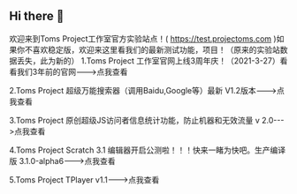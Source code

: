 ## Hi there 👋
欢迎来到Toms Project工作室官方实验站点！( https://test.projectoms.com )如果你不喜欢稳定版，欢迎来这里看我们的最新测试功能，项目！（原来的实验站数据丢失，此为新的）
1.Toms Project 工作室官网上线3周年庆！（2021-3-27）看看我们3年前的官网--->点我查看

2.Toms Project 超级万能搜索器（调用Baidu,Google等）最新 V1.2版本--->点我查看

3.Toms Project 原创超级JS访问者信息统计功能，防止机器和无效流量 v 2.0--->点我查看

4.Toms Project Scratch 3.1 编辑器开启公测啦！！！快来一睹为快吧。生产编译版 3.1.0-alpha6--->点我查看

5.Toms Project TPlayer v1.1--->点我查看
